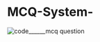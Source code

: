 # MCQ-System-

![code______mcq question](https://github.com/user-attachments/assets/b56e07f3-1915-41f1-a8db-f1e4e99fc655)
